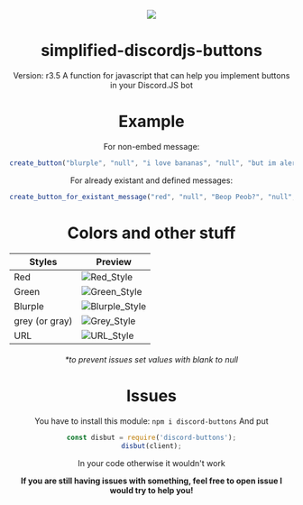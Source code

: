 <center><br>
<img src="https://media.discordapp.net/attachments/853667470996013086/859884765871734854/Untitled.png?width=720&height=217">

# simplified-discordjs-buttons 
Version: r3.5
A function for javascript that can help you implement buttons in your Discord.JS bot

# Example
For non-embed message:
```js
create_button("blurple", "null", "i love bananas", "null", "but im alergic to it");
``` 
For already existant and defined messages:
```js
create_button_for_existant_message("red", "null", "Beop Peob?", "null", "myEmbed")
```

# Colors and other stuff
| Styles         | Preview                                                                                                           |
| -------------- | ----------------------------------------------------------------------------------------------------------------- |
| Red            | ![Red_Style](https://cdn.discordapp.com/attachments/846455339419172874/848285563936047124/Button_Green2.png)      |
| Green          | ![Green_Style](https://cdn.discordapp.com/attachments/846455339419172874/848283811942498344/Button_Green1.png)    |
| Blurple        | ![Blurple_Style](https://cdn.discordapp.com/attachments/846455339419172874/848282426395852830/Button_Blurple.png) |
| grey (or gray) | ![Grey_Style](https://cdn.discordapp.com/attachments/846455339419172874/848291827736117308/Button_Green5.png)     |
| URL            | ![URL_Style](https://cdn.discordapp.com/attachments/846455339419172874/848290582706782308/Button_Green4.png)      |

<h6>*to prevent issues set values with blank to null</h6>

# Issues
You have to install this module:
``npm i discord-buttons``
And put 
```js
const disbut = require('discord-buttons');
disbut(client);
```
In your code otherwise it wouldn't work

**If you are still having issues with something, feel free to open issue I would try to help you!**


</center>
